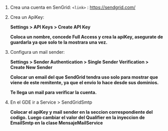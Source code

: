 1. Crea una cuenta en SenGrid: `<link>` : <https://sendgrid.com/>

2. Crea un ApiKey:

	**Settings > API Keys > Create API Key**
	
	**Coloca un nombre, concede Full Access y crea la apiKey, asegurate de guardarla ya que solo te la mostrara una vez.**

1. Configura un mail sender:

	**Settings > Sender Authentication > Single Sender Verification > Create New Sender**
	
	**Colocar un email del que SendGrid tendra uso solo para mostrar que viene de este remitente, ya que el envio lo hace desde sus dominios.**
	
	**Te llega un mail para verificar la cuenta.**

1. En el GDE ir a Service > SendGridSmtp

	**Colocar el apiKey y mail sender en la seccion correspondiente del codigo.**
	**Luego cambiar el valor del Qualifier en la inyeccion de EmailSmtp en la clase MensajeMailService**
